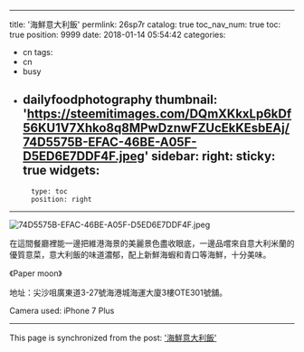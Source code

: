 
---
title: '海鮮意大利飯'
permlink: 26sp7r
catalog: true
toc_nav_num: true
toc: true
position: 9999
date: 2018-01-14 05:54:42
categories:
- cn
tags:
- cn
- busy
- dailyfoodphotography
thumbnail: 'https://steemitimages.com/DQmXKkxLp6kDf56KU1V7Xhko8q8MPwDznwFZUcEkKEsbEAj/74D5575B-EFAC-46BE-A05F-D5ED6E7DDF4F.jpeg'
sidebar:
    right:
        sticky: true
widgets:
    -
        type: toc
        position: right
---


![74D5575B-EFAC-46BE-A05F-D5ED6E7DDF4F.jpeg](https://steemitimages.com/DQmXKkxLp6kDf56KU1V7Xhko8q8MPwDznwFZUcEkKEsbEAj/74D5575B-EFAC-46BE-A05F-D5ED6E7DDF4F.jpeg)


在這間餐廳裡能一邊把維港海景的美麗景色盡收眼底，一邊品嚐來自意大利米蘭的優質意菜，意大利飯的味道濃郁，配上新鮮海蝦和青口等海鮮，十分美味。

《Paper moon》

地址：尖沙咀廣東道3-27號海港城海運大廈3樓OTE301號舖。

Camera used: iPhone 7 Plus

- - -

This page is synchronized from the post: ['海鮮意大利飯'](https://steemit.com/@htliao/26sp7r)
